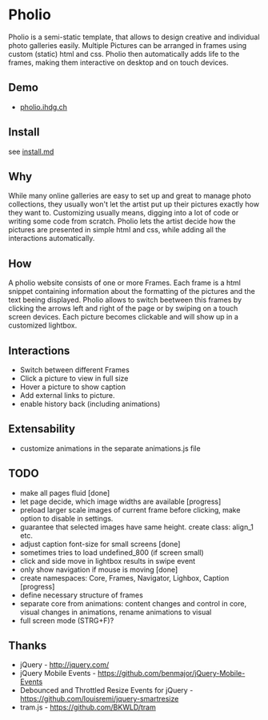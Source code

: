 # Pholio

Pholio is a semi-static template, that allows to design creative and individual photo galleries easily. Multiple Pictures can be arranged in frames using custom (static) html and css. Pholio then automatically adds life to the frames, making them interactive on desktop and on touch devices.

## Demo
  * [pholio.ihdg.ch](http://pholio.ihdg.ch/)

## Install

see [install.md](install.md)

## Why
While many online galleries are easy to set up and great to manage photo collections, they usually won't let the artist put up their pictures exactly how they want to. Customizing usually means, digging into a lot of code or writing some code from scratch.
Pholio lets the artist decide how the pictures are presented in simple html and css, while adding all the interactions automatically.

## How
A pholio website consists of one or more Frames. Each frame is a html snippet containing information about the formatting of the pictures and the text beeing displayed. Pholio allows to switch beetween this frames by clicking the arrows left and right of the page or by swiping on a touch screen devices. Each picture becomes clickable and will show up in a customized lightbox. 

## Interactions
  * Switch between different Frames
  * Click a picture to view in full size
  * Hover a picture to show caption
  * Add external links to picture.
  * enable history back (including animations)
  
## Extensability
  * customize animations in the separate animations.js file
  
## TODO
  * make all pages fluid [done]
  * let page decide, which image widths are available [progress]
  * preload larger scale images of current frame before clicking, make option to disable in settings.
  * guarantee that selected images have same height. create class: align_1 etc.
  * adjust caption font-size for small screens [done]
  * sometimes tries to load undefined_800 (if screen small)
  * click and side move in lightbox results in swipe event
  * only show navigation if mouse is moving [done]
  * create namespaces: Core, Frames, Navigator, Lighbox, Caption [progress]
  * define necessary structure of frames
  * separate core from animations: content changes and control in core, visual changes in animations, rename animations to visual
  * full screen mode (STRG+F)?
  
## Thanks
  * jQuery - http://jquery.com/
  * jQuery Mobile Events - https://github.com/benmajor/jQuery-Mobile-Events
  * Debounced and Throttled Resize Events for jQuery - https://github.com/louisremi/jquery-smartresize
  * tram.js - https://github.com/BKWLD/tram
